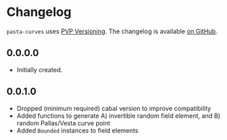 # Changelog

`pasta-curves` uses [PVP Versioning][1].
The changelog is available [on GitHub][2].

## 0.0.0.0

* Initially created.

## 0.0.1.0

* Dropped (minimum required) cabal version to improve compatibility
* Added functions to generate A) invertible random field element, and B) random Pallas/Vesta curve point
* Added `Bounded` instances to field elements


[1]: https://pvp.haskell.org
[2]: https://github.com/nccgroup/pasta-curves/releases
